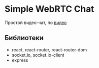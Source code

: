 # Simple WebRTC Chat

Простой видео-чат, по [видео][1]

## Библиотеки

- react, react-router, react-router-dom
- socket.io, socket.io-client
- express

[1]: https://youtu.be/ma7rgLZDuZU 'Youtube адрес'
